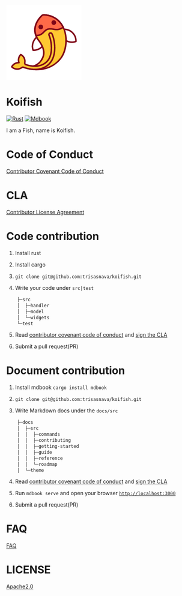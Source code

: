 ![Logo](docs/theme/favicon.png) 

# Koifish

[![Rust](https://github.com/trisasnava/koifish/workflows/Rust/badge.svg)](https://github.com/trisasnava/koifish/actions?query=workflow:Rust)
[![Mdbook](https://github.com/trisasnava/koifish/workflows/Mdbook/badge.svg)](https://github.com/trisasnava/koifish/actions?query=workflow:Mdbook)

I am a Fish, name is Koifish.

# Code of Conduct
  
[Contributor Covenant Code of Conduct](docs/src/contributing/CODE_OF_CONDUCT.md) 

# CLA

[Contributor License Agreement](docs/src/contributing/cla.md)

# Code contribution

1. Install rust 

2. Install cargo

3. `git clone git@github.com:trisasnava/koifish.git` 

4. Write your code under `src|test`

```tree
    ├─src
    │  ├─handler
    │  ├─model
    │  └─widgets
    └─test
```

5. Read [contributor covenant code of conduct](CODE_OF_CONDUCT.md) and [sign the CLA](https://cla-assistant.io/trisasnava/koifish)

6. Submit a pull request(PR) 

# Document contribution

1.  Install mdbook `cargo install mdbook` 

2. `git clone git@github.com:trisasnava/koifish.git` 
 
3.  Write Markdown docs under the `docs/src`

```tree
    ├─docs
    │  ├─src
    │  │  ├─commands
    │  │  ├─contributing
    │  │  ├─getting-started
    │  │  ├─guide
    │  │  ├─reference
    │  │  └─roadmap
    │  └─theme
```

4. Read [contributor covenant code of conduct](CODE_OF_CONDUCT.md) and [sign the CLA](https://cla-assistant.io/trisasnava/koifish)

5. Run `mdbook serve` and open your browser [`http://localhost:3000`](http://localhost:3000) 

6. Submit a pull request(PR)

# FAQ

[FAQ](docs/src/faq.md)

# LICENSE

[Apache2.0](LICENSE)
